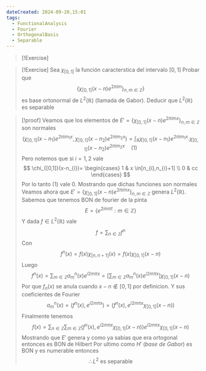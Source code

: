 ```yaml
---
dateCreated: 2024-09-20,15:01
tags:
  - FunctionalAnalysis
  - Fourier
  - OrthogonalBasis
  - Separable
---
```

>[!Exercise]
>

>[!Exercise]
>Sea $\chi_{[0,1]}$ la función caracterstica del intervalo $[0,1]$ Probar que $$\{\chi_{[0,1]}(x-n)e^{2\pi im}\}_{n,m\in\mathbb{Z}}\}$$ es base ortonormal de $L^2(\mathbb{R})$ (llamada de Gabor). Deducir que $L^2(\mathbb{R})$ es separable 

>[!proof]
>Veamos que los elementos de $E'=\{\chi_{[0,1]}(x-n)e^{ 2\pi imx }\}_{n,m\in \mathbb{Z}}$ son normales
>$$ (\chi_{[0,1]}(x-n_{1})e^{2\pi im_{1}x},\chi_{[0,1]}(x-n_{2})e^{2\pi im_{2}x}) =\int_{\mathbb{R}}\chi_{[0,1]}(x-n_{1})e^{2\pi im_{1}x}.\chi_{[0,1]}(x-n_{2})e^{2\pi im_{2}x} \quad (1)  $$
>Pero notemos que si $i=1,2$ vale$$
>\chi_{[0,1]}(x-n_{i})= 
>\begin{cases}
1 & x \in[n_{i},n_{i}+1] \\
0 & cc
>\end{cases} $$
Por lo tanto (1) vale 0. Mostrando que dichas funciones son normales
Veamos ahora que $E'=\{\chi_{[0,1]}(x-n)e^{ 2\pi imx }\}_{n,m\in \mathbb{Z}}$ genera $L^{2}(\mathbb{R})$. Sabemos que tenemos BON de fourier de la pinta
$$E = \{ e^{ 2im\pi t }:m \in \mathbb{Z}\}$$
Y dada $f\in L^{2}(\mathbb{R})$ vale $$f = \sum_{n\in \mathbb{Z}}f^{n}$$
Con 
$$f^{n}(x)=f(x)\chi_{[n,n+1]}(x)=f(x)\chi_{[0,1]}(x-n)$$
Luego $${f^{n}(x)}=\sum_{m\in \mathbb{Z}}a_{m}^n(x)e^{ i 2m\pi x } = \left[  \sum_{m\in \mathbb{Z}}a_{m}^n(x)e^{ i 2m\pi x }\right] \chi_{[0,1]}(x-n) $$
Por que $f_{n}(x)$ se anula cuando $x-n\not\in[0,1]$ por definicion. Y sus coeficientes de Fourier 
$$a_{m}^n(x)=(f^{n}(x),e^{ i 2m\pi x })=(f^{n}(x),e^{ i 2m\pi x }\chi_{[0,1]}(x-n))$$
Finalmente tenemos
$${f(x)=\sum_{n\in \mathbb{Z}}}\sum_{m\in \mathbb{Z}}(f^{n}(x),e^{ i 2m\pi x }\chi_{[0,1]}(x-n))e^{ i 2m\pi x }\chi_{[0,1]}(x-n)$$
Mostrando que $E'$ genera y como ya sabias que era ortogonal entonces es BON de Hilbert
Por ultimo como $H'$ (*base de Gabor*) es BON y es numerable entonces 
$$\therefore L^{2} \text{ es separable}$$

